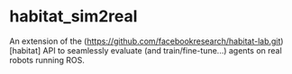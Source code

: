 # habitat_sim2real

An extension of the (https://github.com/facebookresearch/habitat-lab.git)[habitat] API
to seamlessly evaluate (and train/fine-tune...) agents on real robots running ROS.

